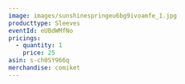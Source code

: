 ```yaml
---
image: images/sunshinespringeu6bg9ivoamfe_1.jpg
producttype: Sleeves
eventId: eUBdWMfNo
pricings:
  - quantity: 1
    price: 25
asin: s-ch0SY966q
merchandise: comiket
---
```

